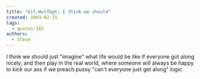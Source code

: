 ```yaml
---
title: "&lt;Wulf&gt; I think we should"
created: 2003-02-15
tags: 
  - quotes-182
authors: 
  - steve
---
```


<Wulf> I think we should just "imagine" what life would be like if everyone got along nicely, and then play in the real world, where someone will always be happy to kick our ass if we preach pussy "can't everyone just get along" logic
